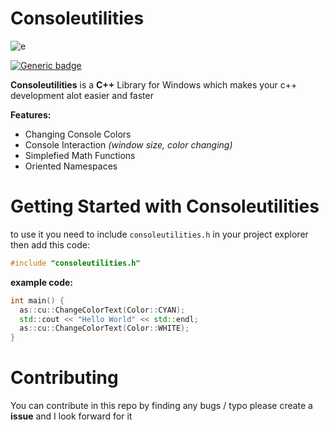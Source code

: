 # Consoleutilities
![e](https://cdn.discordapp.com/attachments/773986304433979437/861187630459912242/unknown.png)

[![Generic badge](https://img.shields.io/badge/Version-1.3_BETA-309fff.svg)](https://shields.io/)

**Consoleutilities** is a **C++** Library for Windows which makes your c++ development alot easier and faster 

**Features:**

- Changing Console Colors
- Console Interaction *(window size, color changing)*
- Simplefied Math Functions
- Oriented Namespaces

# Getting Started with Consoleutilities

to use it you need to include `consoleutilities.h` in your project explorer then add this code: 
```cpp
#include "consoleutilities.h"
```

**example code:**
```cpp
int main() {
  as::cu::ChangeColorText(Color::CYAN);
  std::cout << "Hello World" << std::endl;
  as::cu::ChangeColorText(Color::WHITE);
}
```

# Contributing 
You can contribute in this repo by finding any bugs / typo please create a **issue** and I look forward for it
